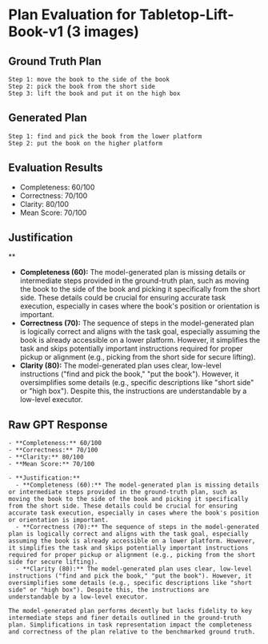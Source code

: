 # Plan Evaluation for Tabletop-Lift-Book-v1 (3 images)

## Ground Truth Plan
```
Step 1: move the book to the side of the book
Step 2: pick the book from the short side
Step 3: lift the book and put it on the high box
```

## Generated Plan
```
Step 1: find and pick the book from the lower platform
Step 2: put the book on the higher platform
```

## Evaluation Results
- Completeness: 60/100
- Correctness: 70/100
- Clarity: 80/100
- Mean Score: 70/100

## Justification
**  
  - **Completeness (60):** The model-generated plan is missing details or intermediate steps provided in the ground-truth plan, such as moving the book to the side of the book and picking it specifically from the short side. These details could be crucial for ensuring accurate task execution, especially in cases where the book's position or orientation is important.  
  - **Correctness (70):** The sequence of steps in the model-generated plan is logically correct and aligns with the task goal, especially assuming the book is already accessible on a lower platform. However, it simplifies the task and skips potentially important instructions required for proper pickup or alignment (e.g., picking from the short side for secure lifting).  
  - **Clarity (80):** The model-generated plan uses clear, low-level instructions ("find and pick the book," "put the book"). However, it oversimplifies some details (e.g., specific descriptions like "short side" or "high box"). Despite this, the instructions are understandable by a low-level executor.

## Raw GPT Response
```
- **Completeness:** 60/100  
- **Correctness:** 70/100  
- **Clarity:** 80/100  
- **Mean Score:** 70/100  

- **Justification:**  
  - **Completeness (60):** The model-generated plan is missing details or intermediate steps provided in the ground-truth plan, such as moving the book to the side of the book and picking it specifically from the short side. These details could be crucial for ensuring accurate task execution, especially in cases where the book's position or orientation is important.  
  - **Correctness (70):** The sequence of steps in the model-generated plan is logically correct and aligns with the task goal, especially assuming the book is already accessible on a lower platform. However, it simplifies the task and skips potentially important instructions required for proper pickup or alignment (e.g., picking from the short side for secure lifting).  
  - **Clarity (80):** The model-generated plan uses clear, low-level instructions ("find and pick the book," "put the book"). However, it oversimplifies some details (e.g., specific descriptions like "short side" or "high box"). Despite this, the instructions are understandable by a low-level executor.  

The model-generated plan performs decently but lacks fidelity to key intermediate steps and finer details outlined in the ground-truth plan. Simplifications in task representation impact the completeness and correctness of the plan relative to the benchmarked ground truth.
```
